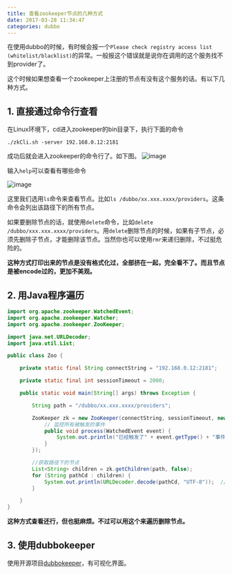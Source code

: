 ```yaml
---
title: 查看zookeeper节点的几种方式
date: 2017-03-28 11:34:47
categories: dubbo
---
```


在使用dubbo的时候，有时候会报一个`Please check registry access list (whitelist/blacklist)`的异常。一般报这个错误就是说你在调用的这个服务找不到provider了。

这个时候如果想查看一个zookeeper上注册的节点有没有这个服务的话。有以下几种方式。

<!-- more -->

## 1. 直接通过命令行查看
在Linux环境下，cd进入zookeeper的bin目录下，执行下面的命令

`./zkCli.sh -server 192.168.0.12:2181`

成功后就会进入zookeeper的命令行了。如下图。
![image](http://ok7wlv1ee.bkt.clouddn.com/17-3-28/5352397-file_1490678243046_11d10.png)

输入`help`可以查看有哪些命令

![image](http://ok7wlv1ee.bkt.clouddn.com/17-3-28/40299390-file_1490678454707_8da5.png)

这里我们选用`ls`命令来查看节点。比如`ls /dubbo/xx.xxx.xxxx/providers`。这条命令会列出该路径下的所有节点。

如果要删除节点的话，就使用`delete`命令，比如`delete /dubbo/xxx.xxx.xxxx/providers`。用`delete`删除节点的时候，如果有子节点，必须先删除子节点，才能删除该节点。当然你也可以使用`rmr`来递归删除，不过挺危险的。

**这种方式打印出来的节点是没有格式化过，全部挤在一起，完全看不了。而且节点是被encode过的，更加不美观。**

## 2. 用Java程序遍历
```java
import org.apache.zookeeper.WatchedEvent;
import org.apache.zookeeper.Watcher;
import org.apache.zookeeper.ZooKeeper;

import java.net.URLDecoder;
import java.util.List;

public class Zoo {

    private static final String connectString = "192.168.0.12:2181";

    private static final int sessionTimeout = 2000;

    public static void main(String[] args) throws Exception {

        String path = "/dubbo/xx.xxx.xxxx/providers";

        ZooKeeper zk = new ZooKeeper(connectString, sessionTimeout, new Watcher() {
            // 监控所有被触发的事件
            public void process(WatchedEvent event) {
                System.out.println("已经触发了" + event.getType() + "事件！");
            }
        });

        //获取路径下的节点
        List<String> children = zk.getChildren(path, false);
        for (String pathCd : children) {
            System.out.println(URLDecoder.decode(pathCd, "UTF-8"));  //记得转码
        }

    }
}
```

**这种方式查看还行，但也挺麻烦。不过可以用这个来遍历删除节点。**

## 3. 使用dubbokeeper
使用开源项目[dubbokeeper](https://github.com/dubboclub/dubbokeeper)，有可视化界面。